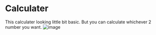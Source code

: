 # Calculater
This calculater looking little bit basic. But you can calculate whichever 2 number you want. 
![image](https://user-images.githubusercontent.com/112412065/190988347-ac3b3bee-e133-4a59-a3e7-777d9ddd7a1f.png)

